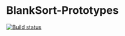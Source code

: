 # BlankSort-Prototypes
[![Build status](https://dev.azure.com/kento24gs/BlankSort/_apis/build/status/blanksort%20-%201%20-%20CI)](https://dev.azure.com/kento24gs/BlankSort/_build/latest?definitionId=4)